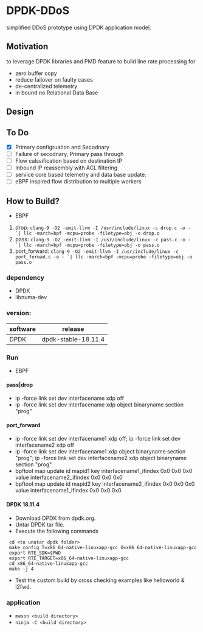# DPDK-DDoS
simplified DDoS prototype using DPDK application model.

## Motivation
to leverage DPDK libraries and PMD feature to build line rate processing for
- zero buffer copy
- reduce failover on faulty cases
- de-centralized telemetry
- in bound no Relational Data Base

## Design

## To Do
 - [x] Primary configruation and Secodnary
 - [ ] Failure of secodnary, Primary pass through
 - [ ] Flow calssification based on destination IP
 - [ ] Inbound IP reassembly with ACL filtering
 - [ ] service core based telemetry and data base update.
 - [ ] eBPF inspired flow distribution to multiple workers

## How to Build?

 - EBPF
 1. drop: ```clang-9 -O2 -emit-llvm -I /usr/include/linux -c drop.c -o - `| llc -march=bpf -mcpu=probe -filetype=obj -o drop.o``` 
 2. pass: ```clang-9 -O2 -emit-llvm -I /usr/include/linux -c pass.c -o - `| llc -march=bpf -mcpu=probe -filetype=obj -o pass.o``` 
 3. port_forward: ```clang-9 -O2 -emit-llvm -I /usr/include/linux -c port_forwad.c -o - `| llc -march=bpf -mcpu=probe -filetype=obj -o pass.o``` 

### dependency
 - DPDK
 - libnuma-dev

### version:
| software | release |
| -- | -- |
| DPDK | dpdk-stable-18.11.4 |

### Run
 - EBPF 
 
#### pass|drop
 - ip -force link set dev interfacename xdp off
 - ip -force link set dev interfacename xdp object binaryname section "prog"

#### port_forward
 - ip -force link set dev interfacename1 xdp off; ip -force link set dev interfacename2 xdp off
 - ip -force link set dev interfacename1 xdp object binaryname section "prog"; ip -force link set dev interfacename2 xdp object binaryname section "prog"
 - bpftool map update id mapid1 key interfacename1_ifindex 0x0 0x0 0x0 value interfacename2_ifindex 0x0 0x0 0x0
 - bpftool map update id mapid2 key interfacename2_ifindex 0x0 0x0 0x0 value interfacename1_ifindex 0x0 0x0 0x0

#### DPDK 18.11.4
- Download DPDK from dpdk.org.
- Untar DPDK tar file.
- Execute the following commands
```
 cd <to unatar dpdk folder>
 make config T=x86_64-native-linuxapp-gcc O=x86_64-native-linuxapp-gcc
 export RTE_SDK=$PWD
 export RTE_TARGET=x86_64-native-linuxapp-gcc
 cd x86_64-native-linuxapp-gcc
 make -j 4
```
- Test the custom build by cross checking examples like helloworld & l2fwd.

### application
 - ```meson <build directory>```
 - ```ninja -C <build directory>```

